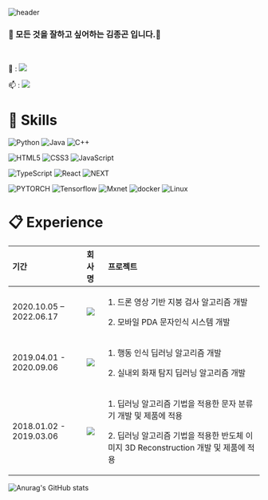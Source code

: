 ![header](https://capsule-render.vercel.app/api?type=waving&color=auto&height=250&section=header&text=Jonggon%20Profile&fontSize=90&animation=fadeIn&fontAlignY=38&desc=my%20development%20journey!&descAlignY=51&descAlign=62)

### 👋 모든 것을 잘하고 싶어하는 김종곤 입니다.👋
<!--
**DeepFocuser/DeepFocuser** is a ✨ _special_ ✨ repository because its `README.md` (this file) appears on your GitHub profile.

Here are some ideas to get you started:

- 🔭 I’m currently working on ...
- 🌱 I’m currently learning ...
- 👯 I’m looking to collaborate on ...
- 🤔 I’m looking for help with ...
- 💬 Ask me about ...
- 📫 How to reach me: ...
- 😄 Pronouns: ...
- ⚡ Fun fact: ...
# https://simpleicons.org/?q=linkedin
# https://treasurebear.tistory.com/70
-->
<br>
<p>
  💬 : <a href="mailto:rlawhdrhs27@gmail.com" target="_blank"><img src="https://img.shields.io/badge/rlawhdrhs27@gmail.com-EA3245?style=flat-square&logo=Gmail&logoColor=white"/></a>

  📫 : <a href="https://www.linkedin.com/in/kim-jonggon-37ba19120/" target="_blank"><img src="https://img.shields.io/badge/JONGGON-0A66C2?style=flat-square&logo=Linkedin&logoColor=white"/></a>
</p>

# :hammer: Skills

![Python](https://img.shields.io/badge/Python-3776AB.svg?&style=for-the-badge&logo=Python&logoColor=white) ![Java](https://img.shields.io/badge/Java-007396?style=flat-square&logo=JAVA&logoColor=black) ![C++](https://img.shields.io/badge/C++-000000?style=flat-square&logo=Cplusplus&logoColor=white)

![HTML5](https://img.shields.io/badge/HTML5-E34F26.svg?&style=for-the-badge&logo=HTML5&logoColor=white) ![CSS3](https://img.shields.io/badge/CSS3-1572B6.svg?&style=for-the-badge&logo=CSS3&logoColor=white) ![JavaScript](https://img.shields.io/badge/JavaScript-F7DF1E.svg?&style=for-the-badge&logo=JavaScript&logoColor=white)

![TypeScript](https://img.shields.io/badge/TypeScript-3178C6.svg?&style=for-the-badge&logo=TypeScript&logoColor=white) ![React](https://img.shields.io/badge/-ReactJs-61DAFB?logo=react?&style=for-the-badge&logo=React&logoColor=black) ![NEXT](https://img.shields.io/badge/-NextJs-000000?logo=NextJS?&style=for-the-badge&logo=NextJS&logoColor=black)

![PYTORCH](https://img.shields.io/badge/Pytorch-EE4C2C?style=flat-square&logo=Pytorch&logoColor=white) ![Tensorflow](https://img.shields.io/badge/Tensorflow-FF6F00?style=flat-square&logo=Tensorflow&logoColor=white) ![Mxnet](https://img.shields.io/badge/Mxnet-61DAFB?style=flat-square&logo=Mxnet&logoColor=black) ![docker](https://img.shields.io/badge/Docker-2496ED?style=flat-square&logo=Docker&logoColor=black) ![Linux](https://img.shields.io/badge/Linux-FCC624?style=for-the-badge&logo=Linux&logoColor=white)

# 📋 Experience

| 기간 | 회사명 | 프로젝트     |
|:----|:---------|:--------|
| 2020.10.05 – 2022.06.17 | <a href="https://www.hyundai-autoever.com/kor/main/index.do" target="_blank"><img src="https://img.shields.io/badge/현대오토에버-white?style=flat-square&logo=Hyundai&logoColor=002C5F"/></a> | <p>1. 드론 영상 기반 지붕 검사 알고리즘 개발</p><p>2. 모바일 PDA 문자인식 시스템 개발 </p>|
| 2019.04.01 - 2020.09.06 | <a href="https://alcherainc.com/" target="_blank"><img src="https://img.shields.io/badge/alchera-blue?style=flat-square&logoColor=002C5F"/></a>| <p>1. 행동 인식 딥러닝 알고리즘 개발</p><p>2. 실내외 화재 탐지 딥러닝 알고리즘 개발 </p>|
| 2018.01.02 - 2019.03.06 | <a href="https://www.kohyoung.com/kr" target="_blank"><img src="https://img.shields.io/badge/고영테크놀러지-green?style=flat-square&logoColor=green"/></a> | <p>1. 딥러닝 알고리즘 기법을 적용한 문자 분류기 개발 및 제품에 적용</p><p>2. 딥러닝 알고리즘 기법을 적용한 반도체 이미지 3D Reconstruction 개발 및 제품에 적용 </p>|

![Anurag's GitHub stats](https://github-readme-stats.vercel.app/api?username=DeepFocuser&show_icons=true&theme=ayu-mirage)
